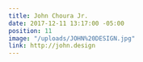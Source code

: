 ```yaml
---
title: John Choura Jr.
date: 2017-12-11 13:17:00 -05:00
position: 11
image: "/uploads/JOHN%20DESIGN.jpg"
link: http://john.design
---
```


